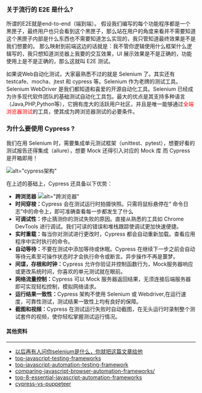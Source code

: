 ### 关于流行的 E2E 是什么?

所谓的E2E就是end-to-end（端到端）。
假设我们编写的每个功能程序都是一个黑匣子，最终用户也只会看到这个黑匣子，那么站在用户的角度来看并不需要知道这个黑匣子内部是什么东西也不需要知道怎么实现的，我只管知道最终效果是不是我们想要的。
那么映射到前端这边的话就是：我不管你逻辑使用什么框架什么逻辑写的，我只想知道浏览器上我要的交互效果，UI 展示效果是不是正确的，功能使用上是不是正确的，那么这就叫 E2E 测试。

如果说Web自动化测试，大家最熟悉不过的就是 Selenium 了。其实还有 testcafe、mocha、jtest 和 cypress 等。Selenium 作为老牌的测试工具。Selenium WebDriver 是我们都知道和喜爱的开源自动化工具。Selenium 已经成为许多现代软件团队的基础测试自动化工具包。最大的优点是其支持多种语言（Java,PHP,Python等），它拥有庞大的活跃用户社区，并且是唯一能够通过<font color=red>全端浏览器测试</font>的工具，使其成为跨浏览器测试的必要条件。

### 为什么要使用 Cypress ?

我们在用 Selenium 时，需要集成单元测试框架（unittest、pytest），想要好看的测试报告还得集成（allure），想要 Mock 还得引入对应的 Mock 库
而 Cypress 是开箱即用！

![alt="cypress架构"](/imgs/kaixiang.png)

在上述的基础上，Cypress 还具备以下优势：

- <b>跨浏览器</b>
![alt="跨浏览器"](/imgs/browsers.png)
- <b>时间穿梭：</b>Cypress 会在测试运行时拍摄快照。只需将鼠标悬停在“ 命令日志”中的命令上，即可准确查看每一步都发生了什么
- <b>可调试性：</b>停止猜测你的测试失败的原因。直接从熟悉的工具如 Chrome DevTools 进行调试。我们可读的错误和堆栈跟踪使调试更加快速便捷。
- <b>实时重载：</b>每当你对测试进行更改时，Cypress 都会自动重新加载。查看应用程序中实时执行的命令。
- <b>自动等待：</b>不要在测试中添加等待或休眠。Cypress 在继续下一步之前会自动等待元素至可操作状态时才会执行命令或断言。异步操作不再是噩梦。
- <b>间谍，存根和时钟：</b>Cypress 允许你验证并控制函数行为，Mock服务器响应或更改系统时间，你喜欢的单元测试就在眼前。
- <b>网络流量控制：</b>Cypress 可以 Mock 服务器返回结果，无须连接后端服务器即可实现轻松控制，模拟网络请求。
- <b>运行结果一致性：</b>Cypress 架构不使用 Selenium 或 Webdriver,在运行速度，可靠性测试，测试结果一致性上均有良好的保障。
- <b>截图和视频：</b>Cypress 在测试运行失败时自动截图，在无头运行时录制整个测试套件的视频，使你轻松掌握测试运行情况。

#### 其他资料
---
- [以后再有人问你selenium是什么，你就把这篇文章给他](https://bbs.huaweicloud.com/blogs/172086)
- [top-javascript-testing-frameworks](https://www.browserstack.com/guide/top-javascript-testing-frameworks)
- [top-javascript-automation-testing-framework](https://www.lambdatest.com/blog/top-javascript-automation-testing-framework/)
- [comparing-javascript-browser-automation-frameworks/](https://applitools.com/blog/comparing-javascript-browser-automation-frameworks/)
- [top-8-essential-javascript-automation-frameworks](https://testguild.com/top-8-essential-javascript-automation-frameworks/)
- [cypress-vs-puppeteer](https://stackshare.io/stackups/cypress-vs-puppeteer)
